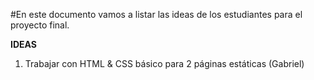 #En este documento vamos a listar las ideas de los estudiantes para el proyecto final.

**IDEAS**
1. Trabajar con HTML & CSS básico para 2 páginas estáticas (Gabriel)

